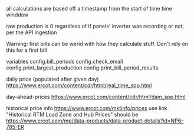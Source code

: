 all calculations are based off a timestamp from the start of time time winddow 

raw production is 0 regardless of if panels' inverter was recording or not, per the API ingestion 

Warning: first bills can be werid with how they calculate stuff. Don't rely on this for a first bill


variables
config.bill_periods
config.check_email
config.print_largest_production
config.print_bill_period_results

daily price (populated after given day)
https://www.ercot.com/content/cdr/html/real_time_spp.html

day-ahead-prices
https://www.ercot.com/content/cdr/html/dam_spp.html

historical price info
https://www.ercot.com/mktinfo/prices
use link "Historical RTM Load Zone and Hub Prices"
should be
https://www.ercot.com/mp/data-products/data-product-details?id=NP6-785-ER

